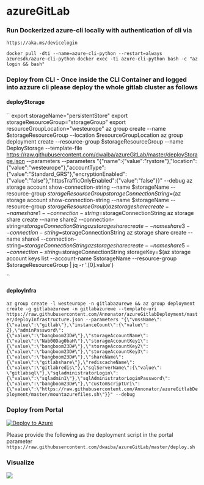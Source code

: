 # azureGitLab
### Run Dockerized azure-cli locally with authentication of cli via 
``https://aka.ms/devicelogin``

``
docker pull -dti --name=azure-cli-python --restart=always azuresdk/azure-cli-python
docker exec -ti azure-cli-python bash -c "az login && bash"
``
### Deploy from CLI - Once inside the CLI Container and logged into azzure cli please deploy the whole gitlab cluster as follows
#### deployStorage

``
export storageName="persistentStore"
export storageResourceGroup="storageGroup"
export resourceGroupLocation="westeurope"
az group create --name $storageResourceGroup --location $resourceGroupLocation
az group deployment create --resource-group $storageResourceGroup --name DeployStorage --template-file https://raw.githubusercontent.com/dwaiba/azureGitLab/master/deployStorage.json --parameters --parameters "{\"name\":{\"value\":\"rystore\"},\"location\":{\"value\":\"westeurope\"},\"accountType\":{\"value\":\"Standard_GRS\"},\"encryptionEnabled\":{\"value\":\"false\"},\"httpsTrafficOnlyEnabled\":{\"value\":\"false\"}}" --debug
az storage account show-connection-string --name $storageName --resource-group $storageResourceGroup
storageConnectionString=$(az storage account show-connection-string --name $storageName --resource-group $storageResourceGroup)
az storage share create --name share1 --connection-string=$storageConnectionString
az storage share create --name share2 --connection-string=$storageConnectionString
az storage share create --name share3 --connection-string=$storageConnectionString
az storage share create --name share4 --connection-string=$storageConnectionString
az storage share create --name share5 --connection-string=$storageConnectionString
storageKey=$(az storage account keys list --account-name $storageName --resource-group $storageResourceGroup | jq -r '.[0].value')

``

#### deployInfra
``
az group create -l westeurope -n gitlabazurewe && az group deployment create -g gitlabazurewe -n gitlabazurewe --template-uri https://raw.githubusercontent.com/Annonator/azureGitlabDeployment/master/deployInfrastructure.json --parameters "{\"vmssName\":{\"value\":\"gitlab\"},\"instanceCount\":{\"value\": 2},\"adminPassword\":{\"value\":\"bangboom23D#\"},\"storageAccountName\":{\"value\":\"Nab00Dag0baH\"},\"storageAccountKey1\":{\"value\":\"bangboom23D#\"},\"storageAccountKey2\":{\"value\":\"bangboom23D#\"},\"storageAccountKey3\":{\"value\":\"bangboom23D#\"},\"shareName\":{\"value\":\"gitlabshare\"},\"rediscacheName\":{\"value\":\"gitlabredis\"},\"sqlServerName\":{\"value\": \"gitlabsql\"},\"sqladministratorLogin\":{\"value\":\"sqladmin1\"},\"sqlAdministratorLoginPassword\":{\"value\":\"bangboom23D#\"},\"customScriptUri\":{\"value\":\"https://raw.githubusercontent.com/Annonator/azureGitlabDeployment/master/mountazurefiles.sh\"}}" --debug
``
### Deploy from Portal

<a href="https://preview.portal.azure.com/#create/Microsoft.Template/uri/https%3A%2F%2Fraw.githubusercontent.com%2Fdwaiba%2FazureGitLab%2Fmaster%2FdeployInfrastructure.json" target="_blank"><img alt="Deploy to Azure" src="https://camo.githubusercontent.com/9285dd3998997a0835869065bb15e5d500475034/687474703a2f2f617a7572656465706c6f792e6e65742f6465706c6f79627574746f6e2e706e67" /></a>

Please provide the following as the deployment script in the portal parameter
``
https://raw.githubusercontent.com/dwaiba/azureGitLab/master/deploy.sh
``
### Visualize
<a href="http://armviz.io/#/?load=https://preview.portal.azure.com/#create/Microsoft.Template/uri/https%3A%2F%2Fraw.githubusercontent.com%2Fdwaiba%2FazureGitLab%2Fmaster%2FdeployInfrastructure.json" target="_blank">  <img src="http://armviz.io/visualizebutton.png" /> </a> 
